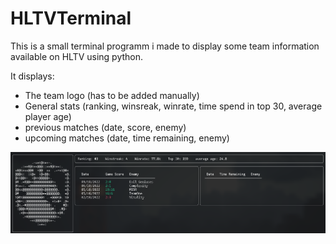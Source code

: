 # HLTVTerminal

This is a small terminal programm i made to display some team information available on HLTV using python.

It displays:

- The team logo (has to be added manually)
- General stats (ranking, winsreak, winrate, time spend in top 30, average player age)
- previous matches (date, score, enemy)
- upcoming matches (date, time remaining, enemy)

![](preview.png)
